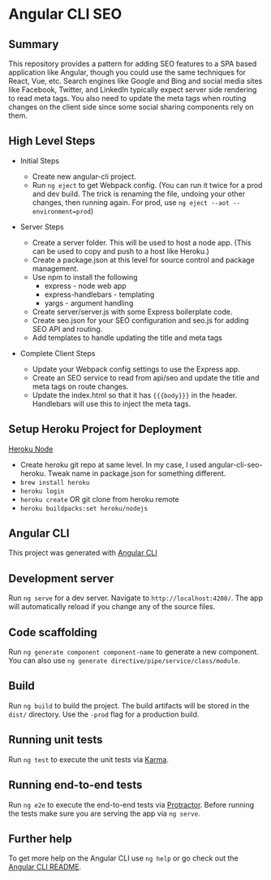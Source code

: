 # Angular CLI SEO

## Summary

This repository provides a pattern for adding SEO features to a SPA based application like Angular, though you could use the same techniques for React, Vue, etc. Search engines like Google and Bing and social media sites like Facebook, Twitter, and LinkedIn typically expect server side rendering to read meta tags. You also need to update the meta tags when routing changes on the client side since some social sharing components rely on them.

## High Level Steps

- Initial Steps

  - Create new angular-cli project.
  - Run `ng eject` to get Webpack config. (You can run it twice for a prod and dev build. The trick is renaming the file, undoing your other changes, then running again. For prod, use `ng eject --aot --environment=prod`)

- Server Steps

  - Create a server folder. This will be used to host a node app. (This can be used to copy and push to a host like Heroku.)
  - Create a package.json at this level for source control and package management.
  - Use npm to install the following
    - express - node web app
    - express-handlebars - templating
    - yargs - argument handling
  - Create server/server.js with some Express boilerplate code.
  - Create seo.json for your SEO configuration and seo.js for adding SEO API and routing.
  - Add templates to handle updating the title and meta tags

- Complete Client Steps

  - Update your Webpack config settings to use the Express app.
  - Create an SEO service to read from api/seo and update the title and meta tags on route changes.
  - Update the index.html so that it has `{{{body}}}` in the header. Handlebars will use this to inject the meta tags.

## Setup Heroku Project for Deployment

[Heroku Node](https://devcenter.heroku.com/articles/getting-started-with-nodejs#deploy-the-app)

- Create heroku git repo at same level. In my case, I used angular-cli-seo-heroku.  Tweak name in package.json for something different.
- `brew install heroku`
- `heroku login`
- `heroku create` OR git clone from heroku remote
- `heroku buildpacks:set heroku/nodejs`


## Angular CLI

This project was generated with [Angular CLI](https://github.com/angular/angular-cli)

## Development server

Run `ng serve` for a dev server. Navigate to `http://localhost:4200/`. The app will automatically reload if you change any of the source files.

## Code scaffolding

Run `ng generate component component-name` to generate a new component. You can also use `ng generate directive/pipe/service/class/module`.

## Build

Run `ng build` to build the project. The build artifacts will be stored in the `dist/` directory. Use the `-prod` flag for a production build.

## Running unit tests

Run `ng test` to execute the unit tests via [Karma](https://karma-runner.github.io).

## Running end-to-end tests

Run `ng e2e` to execute the end-to-end tests via [Protractor](http://www.protractortest.org/).
Before running the tests make sure you are serving the app via `ng serve`.

## Further help

To get more help on the Angular CLI use `ng help` or go check out the [Angular CLI README](https://github.com/angular/angular-cli/blob/master/README.md).
